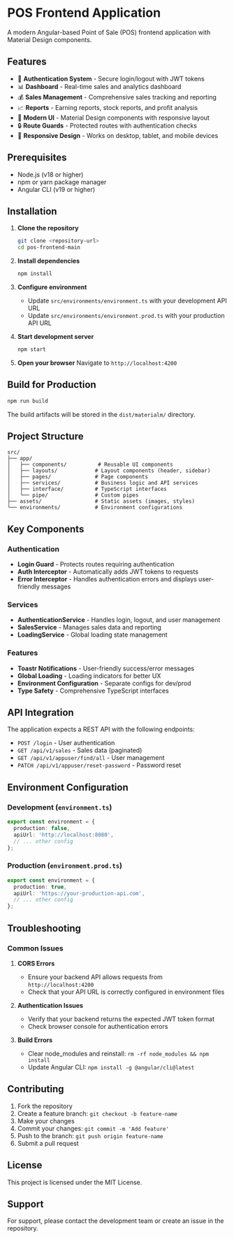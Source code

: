 # POS Frontend Application

A modern Angular-based Point of Sale (POS) frontend application with Material Design components.

## Features

- 🔐 **Authentication System** - Secure login/logout with JWT tokens
- 📊 **Dashboard** - Real-time sales and analytics dashboard
- 💰 **Sales Management** - Comprehensive sales tracking and reporting
- 📈 **Reports** - Earning reports, stock reports, and profit analysis
- 🎨 **Modern UI** - Material Design components with responsive layout
- 🔒 **Route Guards** - Protected routes with authentication checks
- 📱 **Responsive Design** - Works on desktop, tablet, and mobile devices

## Prerequisites

- Node.js (v18 or higher)
- npm or yarn package manager
- Angular CLI (v19 or higher)

## Installation

1. **Clone the repository**
   ```bash
   git clone <repository-url>
   cd pos-frontend-main
   ```

2. **Install dependencies**
   ```bash
   npm install
   ```

3. **Configure environment**
   - Update `src/environments/environment.ts` with your development API URL
   - Update `src/environments/environment.prod.ts` with your production API URL

4. **Start development server**
   ```bash
   npm start
   ```

5. **Open your browser**
   Navigate to `http://localhost:4200`

## Build for Production

```bash
npm run build
```

The build artifacts will be stored in the `dist/materialm/` directory.

## Project Structure

```
src/
├── app/
│   ├── components/          # Reusable UI components
│   ├── layouts/            # Layout components (header, sidebar)
│   ├── pages/              # Page components
│   ├── services/           # Business logic and API services
│   ├── interface/          # TypeScript interfaces
│   └── pipe/               # Custom pipes
├── assets/                 # Static assets (images, styles)
└── environments/           # Environment configurations
```

## Key Components

### Authentication
- **Login Guard** - Protects routes requiring authentication
- **Auth Interceptor** - Automatically adds JWT tokens to requests
- **Error Interceptor** - Handles authentication errors and displays user-friendly messages

### Services
- **AuthenticationService** - Handles login, logout, and user management
- **SalesService** - Manages sales data and reporting
- **LoadingService** - Global loading state management

### Features
- **Toastr Notifications** - User-friendly success/error messages
- **Global Loading** - Loading indicators for better UX
- **Environment Configuration** - Separate configs for dev/prod
- **Type Safety** - Comprehensive TypeScript interfaces

## API Integration

The application expects a REST API with the following endpoints:

- `POST /login` - User authentication
- `GET /api/v1/sales` - Sales data (paginated)
- `GET /api/v1/appuser/find/all` - User management
- `PATCH /api/v1/appuser/reset-password` - Password reset

## Environment Configuration

### Development (`environment.ts`)
```typescript
export const environment = {
  production: false,
  apiUrl: 'http://localhost:8080',
  // ... other config
};
```

### Production (`environment.prod.ts`)
```typescript
export const environment = {
  production: true,
  apiUrl: 'https://your-production-api.com',
  // ... other config
};
```

## Troubleshooting

### Common Issues

1. **CORS Errors**
   - Ensure your backend API allows requests from `http://localhost:4200`
   - Check that your API URL is correctly configured in environment files

2. **Authentication Issues**
   - Verify that your backend returns the expected JWT token format
   - Check browser console for authentication errors

3. **Build Errors**
   - Clear node_modules and reinstall: `rm -rf node_modules && npm install`
   - Update Angular CLI: `npm install -g @angular/cli@latest`

## Contributing

1. Fork the repository
2. Create a feature branch: `git checkout -b feature-name`
3. Make your changes
4. Commit your changes: `git commit -m 'Add feature'`
5. Push to the branch: `git push origin feature-name`
6. Submit a pull request

## License

This project is licensed under the MIT License.

## Support

For support, please contact the development team or create an issue in the repository.
